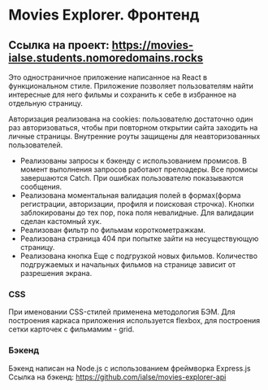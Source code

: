 # Movies Explorer. Фронтенд

## Ссылка на проект: https://movies-ialse.students.nomoredomains.rocks

Это одностраничное приложение написанное на React в функциональном стиле. Приложение позволяет пользователям найти интересные для него фильмы и сохранить к себе в избранное на отдельную страницу.

Авторизация реализована на cookies: пользователю достаточно один раз авторизоваться, чтобы при повторном открытии сайта заходить на личные страницы. Внутренние роуты защищены для неавторизованных пользователей.

- Реализованы запросы к бэкенду с использованием промисов. В момент выполнения запросов работают прелоадеры. Все промисы завершаются Catch. При ошибках пользователю показываются сообщения.
- Реализована моментальная валидация полей в формах(форма регистрации, авторизации, профиля и поисковая строчка). Кнопки заблокированы до тех пор, пока поля невалидные. Для валидации сделан кастомный хук.
- Реализован фильтр по фильмам короткометражкам.
- Реализована страница 404 при попытке зайти на несуществующую страницу.
- Реализована кнопка Еще с подгрузкой новых фильмов. Количество подгружаемых и начальных фильмов на странице зависит от разрешения экрана.

### CSS

При именовании CSS-стилей применена методология БЭМ.
Для построения каркаса приложения используется flexbox, для построения сетки карточек с фильмамим - grid.

### Бэкенд

Бэкенд написан на Node.js с использованием фреймворка Express.js
Ссылка на бэкенд: https://github.com/ialse/movies-explorer-api
